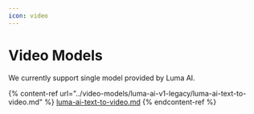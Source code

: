 ```yaml
---
icon: video
---
```


# Video Models

We currently support single model provided by Luma AI.

{% content-ref url="../video-models/luma-ai-v1-legacy/luma-ai-text-to-video.md" %}
[luma-ai-text-to-video.md](../video-models/luma-ai-v1-legacy/luma-ai-text-to-video.md)
{% endcontent-ref %}
